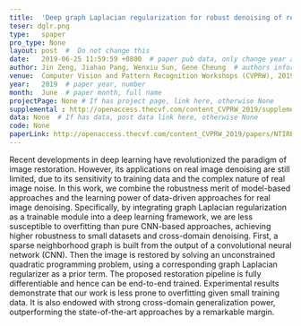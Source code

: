 ```yaml
---
title:  'Deep graph Laplacian regularization for robust denoising of real images'  #  Paper title, covered by ''
teser: dglr.png
type:   spaper
pro_type: None
layout: post  #  Do not change this
date:   2019-06-25 11:59:59 +0800  # paper pub data, only change year and month according to this format
author: Jin Zeng, Jiahao Pang, Wenxiu Sun, Gene Cheung  # authors information
venue:  Computer Vision and Pattern Recognition Workshops (CVPRW), 2019
year:   2019  # paper year, number
month:  June  # paper month, full name
projectPage: None # If has project page, link here, otherwise None
supplemental : http://openaccess.thecvf.com/content_CVPRW_2019/supplemental/Zeng_Deep_Graph_Laplacian_CVPRW_2019_supplemental.pdf
data: None  # If has data, post data link here, otherwise None
code: None
paperLink: http://openaccess.thecvf.com/content_CVPRW_2019/papers/NTIRE/Zeng_Deep_Graph_Laplacian_Regularization_for_Robust_Denoising_of_Real_Images_CVPRW_2019_paper.pdf
---
```


Recent developments in deep learning have revolutionized the paradigm of image restoration. However, its applications on real image denoising are still limited, due to its sensitivity to training data and the complex nature of real image noise. In this work, we combine the robustness merit of model-based approaches and the learning power of data-driven approaches for real image denoising. Specifically, by integrating graph Laplacian regularization as a trainable module into a deep learning framework, we are less susceptible to overfitting than pure CNN-based approaches, achieving higher robustness to small datasets and cross-domain denoising. First, a sparse neighborhood graph is built from the output of a convolutional neural network (CNN). Then the image is restored by solving an unconstrained quadratic programming problem, using a corresponding graph Laplacian regularizer as a prior term. The proposed restoration pipeline is fully differentiable and hence can be end-to-end trained. Experimental results demonstrate that our work is less prone to overfitting given small training data. It is also endowed with strong cross-domain generalization power, outperforming the state-of-the-art approaches by a remarkable margin.

